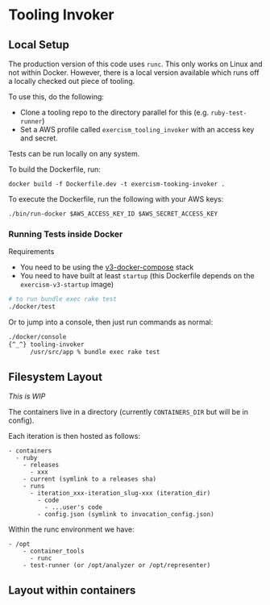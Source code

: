 # Tooling Invoker

## Local Setup

The production version of this code uses `runc`.
This only works on Linux and not within Docker.
However, there is a local version available which runs off a locally checked out piece of tooling.

To use this, do the following:
- Clone a tooling repo to the directory parallel for this (e.g. `ruby-test-runner`)
- Set a AWS profile called `exercism_tooling_invoker` with an access key and secret.

Tests can be run locally on any system.

To build the Dockerfile, run:
```
docker build -f Dockerfile.dev -t exercism-tooking-invoker .
```

To execute the Dockerfile, run the following with your AWS keys:
```
./bin/run-docker $AWS_ACCESS_KEY_ID $AWS_SECRET_ACCESS_KEY
```

### Running Tests inside Docker

Requirements

- You need to be using the [v3-docker-compose](https://github.com/exercism/v3-docker-compose/) stack
- You need to have built at least `startup` (this Dockerfile depends on the `exercism-v3-startup` image)

```bash
# to run bundle exec rake test
./docker/test
```

Or to jump into a console, then just run commands as normal:

```bash
./docker/console
{^_^} tooling-invoker
      /usr/src/app % bundle exec rake test
```

## Filesystem Layout

_This is WIP_

The containers live in a directory (currently `CONTAINERS_DIR` but will be in config).

Each iteration is then hosted as follows:

```
- containers
  - ruby
    - releases
      - xxx
    - current (symlink to a releases sha)
    - runs
      - iteration_xxx-iteration_slug-xxx (iteration_dir)
        - code
          - ...user's code
        - config.json (symlink to invocation_config.json)
```

Within the runc environment we have:
```
- /opt
    - container_tools
      - runc
    - test-runner (or /opt/analyzer or /opt/representer)

```

## Layout within containers

